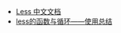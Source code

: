 
- [Less 中文文档](https://less.bootcss.com/)
- [less的函数与循环——使用总结](https://www.jianshu.com/p/6d412130fa53)
